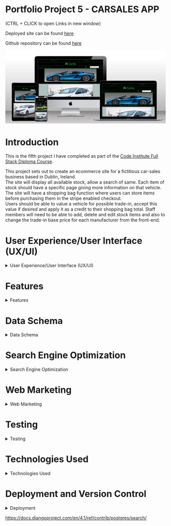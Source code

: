 # Portfolio Project 5 - CARSALES APP  
  
    
(CTRL + CLICK to open Links in new window)  

Deployed site can be found [here](https://pp5-carsales.herokuapp.com/)  
  
Github repository can be found [here](https://github.com/bobshort4bobby4/PP5-v1)  
  
  
  
![site mock-up](https://github.com/bobshort4bobby4/PP5-v1/blob/main/media/mock-up-pp5.png)  
  
  
  
# **Introduction**

This is the fifth project I have completed as part of the [Code Institute Full Stack Diploma Course](https://codeinstitute.net).  
  
This project sets out to create an ecommerce site for a fictitious car-sales business based in Dublin, Ireland.  
The site will display all available stock, allow a search of same.  Each item of stock should have a specific page giving more information on that vehicle.  
The site will have a shopping bag function where users can store items before purchasing them in the stripe enabled checkout.  
Users should be able to value a vehicle  for possible trade-in, accept this value if desired and apply it as a credit to their shopping bag total.
Staff members will need to be able to add, delete and edit stock items and also to change the trade-in base price for each manufacturer from the front-end.




# User Experience/User Interface (UX/UI)

<details>  
            
<summary>User Experience/User Interface (UX/UI)</summary>    
  
  
  
   
  
The AGILE methodology for project development will be used to produce this project, this method involves continual collaboration between all parties and improvements   at every stage. It helps to ensure good quality products are produced within time and financial constraints.
  
   ### User Stories    
     
   #### Casual Visitor Goals
   As a Casual Visitor I want:
   - [#1](https://github.com/bobshort4bobby4/PP5-v1/issues/1) to be easily able to ascertain information on the business and it's locality, to aid my purchasing decision.
   - [#2](https://github.com/bobshort4bobby4/PP5-v1/issues/2) to be able to easily browse and search stock and access data on each item of stock, to aid my purchasing decision.
   - [#3](https://github.com/bobshort4bobby4/PP5-v1/issues/3) to navigate easily around the site, to avoid frustration whilst using the site and to engender positive emotions towards the business.
   - [#4](https://github.com/bobshort4bobby4/PP5-v1/issues/4) to have any incorrect input rejected and the error explained clearly and quickly, so I do not have any frustrating emotions using the site. 
   - [#5](https://github.com/bobshort4bobby4/PP5-v1/issues/5) site to be responsive, to provide a positive user experience.
   - [#6](https://github.com/bobshort4bobby4/PP5-v1/issues/6) to be able to value any vehicle as a trade-in, to aid my purchasing decision.  
     
       
   #### Customer Goals
   As a Customer I want:
   - [#7](https://github.com/bobshort4bobby4/PP5-v1/issues/7) to easily add a vehicle to my order to make the purchasing process efficient.
   - [#8](https://github.com/bobshort4bobby4/PP5-v1/issues/8) to easily trade-in a vehicle, to make the purchasing process efficient.
   - [#9](https://github.com/bobshort4bobby4/PP5-v1/issues/9) to easily pay for my order, to make the purchasing process efficient.
   - [#10](https://github.com/bobshort4bobby4/PP5-v1/issues/10) to securely pay for my order, to engender trust in the site.
   - [#11](https://github.com/bobshort4bobby4/PP5-v1/issues/11) to be able to create a user account, to track my interaction with the site.
   - [#12](https://github.com/bobshort4bobby4/PP5-v1/issues/12) to be able to manage my user profile, to make site use easy.
   - [#13](https://github.com/bobshort4bobby4/PP5-v1/issues/13) to review my profile details and order details, to engender trust and provide as transparent process as possible.
   - [#14](https://github.com/bobshort4bobby4/PP5-v1/issues/14) to have all orders confirmed by email, to engender trust and provide as transparent process as possible.
   
   
   #### Site Owner Goals
   As a Site Owner I want:
   - [#15](https://github.com/bobshort4bobby4/PP5-v1/issues/15) to provide an easy to use website in order to drive sales and increase profits.
   - [#16](https://github.com/bobshort4bobby4/PP5-v1/issues/16) to engage potential customers and ensure they return to the site in the future, to drive sales and increase profits.
   - [#17](https://github.com/bobshort4bobby4/PP5-v1/issues/17) to use the site as a marketing tool, to drive sales and increase profits.
   - [#18](https://github.com/bobshort4bobby4/PP5-v1/issues/18) to enable staff members to perform certain admin tasks from the frontend, to efficiently run the site.
   
   ### EPICS
   
   Using the user stories as a frame of reference the following Epics were formulated;
  
  - Epic 01 implement basic html and django structure.
  - Epic 02 implement user registration and login.
  - Epic 03 implement stock display and search system.
  - Epic 04 implement order system.
  - Epic 05 implement purchase system using Stripe.
  - Epic 06 implement User profile system.
  - Epic 07 implement Seo and web-marketing.
  - Epic 08 implement staff admin functions.
  - Epic 09 implement trade-in function.
  
   
  The user stories were prioritised using the MoSCoW technique and the Kanban Board feature built-in to Github will be used as an information radiator.
  The user stories were broken down into tasks and these were listed under their respective issue in the initial Kanban Board.  
  The acceptance criteria for each user story are listed in each issue in the github project board.
  Care was taken to ensure should-have prioritised user stories are not greater than 60% of the total.  
    
  An image of the first issue is shown below for illustrative purposes.  
    
   ![issue 1 ](https://github.com/bobshort4bobby4/PP5-v1/blob/main/media/readme_docs/issue1-pp5.png)
    
      
  ### Table Showing User Story Allocation to Epics  
  
    
   |                                           User  story                                                                              | Epic     |
   |------------------------------------------------------------------------------------------------------------------------------------|----------|
   | to be easily able to ascertain information on the business                                                                         |  01      |
   | to be able to easily browse and search stock                                                                                       |  03      |
   | to navigate easily around the site                                                                                                 |  01      |
   | to have any incorrect input rejected and the error explained clearly                                                               |  01      |
   | site to be responsive                                                                                                              |  01      |
   | to be able to value any vehicle as a trade-in                                                                                      |  09      |
   | to easily add a vehicle to my order                                                                                                |  04      |
   | to easily trade-in a vehicle                                                                                                       |  09      |
   | to easily pay for my order                                                                                                         |  05      |
   | to securely pay for my order                                                                                                       |  05      |
   | to be able to create a user account                                                                                                |  02      |
   | to be able to manage my user profile                                                                                               |  06      |
   | to review my profile details and order details                                                                                     |  06      |
   | to have all orders confirmed by email                                                                                              |  05      |
   | to provide an easy to use website                                                                                                  |  01      |
   | to engage potential customers                                                                                                      |  07      |
   | to use the site as a marketing tool                                                                                                |  07      |
   | to enable staff members to perform certain admin tasks from the frontend                                                           |  08      |
   
   
   ### WireFrames  
   
     
    
(CTRL + Click to open in new window) [link to wireframes pdf](https://github.com/bobshort4bobby4/PP5-v1/blob/main/media/readme_docs/wireframes/pp5-wireframes-correct.pdf)

A full set of wire frames for this Project was produced and can be viewed at the above link, A sample of them are shown below.  
    
 #### Home Page Wireframe
![home page wireframe](https://github.com/bobshort4bobby4/PP5-v1/blob/main/media/readme_docs/wireframes/pp5-Home.png)  
#### All Vehicles Page Wireframe 
![all vehicles page wireframe](https://github.com/bobshort4bobby4/PP5-v1/blob/main/media/readme_docs/wireframes/pp5-All%20Vehicles.png)  
#### Vehicle Detail Page Wireframe
![vehicle detail page wireframe](https://github.com/bobshort4bobby4/PP5-v1/blob/main/media/readme_docs/wireframes/pp5-Vehicle%20Detail.png)  
#### Adjust Base Price Page Wireframe
![adjust base price page wireframe](https://github.com/bobshort4bobby4/PP5-v1/blob/main/media/readme_docs/wireframes/pp5-Adjust%20Base%20Price.png)
  
    
### Images
  Images used in this project were obtained from a number of sources but principaly the [Pexels Website](https://www.pexels.com/).  
  All images are free to use.  
  
### Colours  
    
![](https://github.com/bobshort4bobby4/PP5-v1/blob/main/media/readme_docs/colours/coloursblackink-pp5.png)
  
</details>    


# Features  

<details>
  
  <summary>Features</summary>
  
    
### Header  
    
![signed out header](https://github.com/bobshort4bobby4/PP5-v1/blob/main/media/readme_docs/features/headerfeature-pp5.png)
There are contact/location links at the top of each page. The telephone link initiates a voice call on suitable devices, the location opens a google map showing the business location.  
   
The business name is displayed top center on all pages, this title acts as a link to the home page to aid site navigation.  
    
There is a search facility which allows user to search the current stock.  The postgress text search is used to implement this search function. 
  
Login/Register links and links to stock page and trade in page are contained in the nav-bar.  This nav-bar is responsive and collaspes on smaller screen sizes, it is a standard bootstrap element.  
    
When a user logs in, a user icon is displayed, which is a drop-down menu with links relevant to the authorisation level of the user.  
  
![logged in nav-bar](https://github.com/bobshort4bobby4/PP5-v1/blob/main/media/readme_docs/features/signedin-navbar_featured-pp5.png)  
  
There is a link to the user's shopping cart and the value of goods in it.  
If there is a un-used trade-in credit amount, this is also displayed in the nav-bar.  
![trade-in credit amount](https://github.com/bobshort4bobby4/PP5-v1/blob/main/media/readme_docs/features/tradein-credit-pp5.png)
  
  
### User Authorisation  
  
The Django all-auth package is used to handle user registration, login and access levels.  
All all-auth templates are customised to match the appearance of the site.  
    
![all-auth register page](https://github.com/bobshort4bobby4/PP5-v1/blob/main/media/readme_docs/features/signup-pp5.png)  
    
    
### Footer  
   
The footer is displayed on all pages.  
There is a links section which links to the business's social media pages, to trade representative bodies and to the businesses privacy policy.  
The hours of business are shown on larger screens.  
There is a sign-up form for the business newsletter.  
In the bottom right corner there is a button which automatically scrolls the user to the top of the page.  
    
![Footer ](https://github.com/bobshort4bobby4/PP5-v1/blob/main/media/readme_docs/features/footer-large-pp5.png)  
    
### Home Page  
  
The Home page of the site features an image of a car with a prominent button linking to the stock page.  
There is also a carousel of featured vehicles.  
  ![home page](https://github.com/bobshort4bobby4/PP5-v1/blob/main/media/readme_docs/features/home-pp5.png)  
  

### Stock Page  
  
The stock page displays all available vehicles in a layout suitable for the viewing device, one per row on smaller screens, two on larger.  
  
![stock page](https://github.com/bobshort4bobby4/PP5-v1/blob/main/media/readme_docs/features/stock-pp5.png)
  
Each vehicle image when clicked links to a page giving more details on that particular vehicle. 
 The item can be added to the cart from this page.
 If the user is staff the item can be edited or deleted from this page.
![stockdetail](https://github.com/bobshort4bobby4/PP5-v1/blob/main/media/readme_docs/features/stockdetail-pp5.png)  
  
### Checkout  
    
  
![checkout](https://github.com/bobshort4bobby4/PP5-v1/blob/main/media/readme_docs/features/checkout-pp5.png)  
    
  
The checkout is stripe enabled with redundancies built in to accomodate unexpected user action and/or network errors.  
Logged in user's delivery details are automatically filled into form, if saved in user's profile.  
Upon completion of a successful order the item(s) are marked as sold in the Vehicles datatable and no longer displayed for sale.  
A confirmation email is sent to the user.  
A profile foregin key and a trade-in foregin key are attached to the order record if neccessary.  
 
  
    
  
### Profile  
  
The profile page for each user displays the user delivery information and lists that particular users order history.  
Each order is linked to the full details of that order.
The delivery information can be changed by the user from this page as can their password.  
![profile](https://github.com/bobshort4bobby4/PP5-v1/blob/main/media/readme_docs/features/profile-pp5.png)  
  
  
### Add Stock Item Page
This page is only available to staff members.  
It is used to add new vehicles to stock.  
The maker and fuel fields are drop down menus and form fields are validated.
![add stock page](https://github.com/bobshort4bobby4/PP5-v1/blob/main/media/readme_docs/features/addstock-pp5.png)
  
  
### Adjust Trade-in Base Price.  
 Only available to staff members.  It is used to change the price used to value vehicles for trade-in credit.  
 The Maker field is prepoulated with manufacturers listed in the Maker datatable.  
  Htmx is used to populate the price field on a change in the maker field.  
 ![adjust base price](https://github.com/bobshort4bobby4/PP5-v1/blob/main/media/readme_docs/features/adjust-price-pp5.png)
  
  
### Trade-In
 This page takes data from the user concerning a vehicle they wish to value as a tradein.  The site returns a value to the user who then decides if they want to accept this figure or not.  The user can clear the form and value another vehicle if needed. The form is validated.  
  
NB. The value returned from the site for each vehicle is calculated using the information input by the user and the base price for that particular manufacturer.  
  This function was based on several I found online and gives a very approximate value for each vehicle.  
  The Model type is not used in this calculation as the range of models for each maker is so large.  There are several API's which would have given accurate valuations for each vehicle but they were either a paid for service or subject to change so I decided not to use them for this project.  
    
  
![tradein page](https://github.com/bobshort4bobby4/PP5-v1/blob/main/media/readme_docs/features/trade-in-pp5.png)
  
    
  

  
  
  
  
  
</details>
  
 # Data Schema
 
 <details>
            
 <summary> Data Schema</summary>  
            
[link to erd pdf](https://github.com/bobshort4bobby4/PP5-v1/blob/main/media/readme_docs/erd_pp5.pdf)  
            
![erd](https://github.com/bobshort4bobby4/PP5-v1/blob/main/media/readme_docs/erd_pp5.png)  

Note: As I review this ERD, it seems to be redundant to have a separate relation for the fuel-type as there is only one field. It may prove useful in a hypothethical future version of the software if other features such as fuel efficency or environmental impact of each fuel needed to be calculated for each vechicle.  

              
</details>



# Search Engine Optimization

<details>

<summary> Search Engine Optimization</summary>
  
    
    

Ensuring the site ranks highly on search engines results is vital to the success of  most ecommerce businesses. Seo is a low cost method of marketing and is very effective at directing potential customers to the site.

#### Keyword Research
  
 I considered what topics our potential users most care about and using these created a list of potential keywords as follows;
    
 carsales, value cars, used cars, cheap cars, trade-in, second-hand vehicles, local garage, local car sales, Motordealers, cardealers, car finance, quality used cars, quality second hand vehicles, hybrid used cars, used electric vehicles, best garage near me, guaranteed used vehicles, guaranteed cars.  
   
The 10  best of these were selected based on relevance, authority and volume to the following short-tail and longtail phrases. the website wordtracker was used in this selection process

- used cars dublin
- used cars Ireland
- cars for sale
- second hand cars
- best place to buy used cars near me
- best place to buy new cars near me
- car dealers near me
- cheap used cars near me
- used hybrid cars
- used electric vehicles  
  
    
The next step in SEO optimisation was to include as many as possible of the keywords into the text of the website. This was done to ensure the language was still relevant and natural. Keywords placed in semantic elements were given higher priority as search engines give these elements greater weight.  

As resources allow it is planned to add articles and blog entries which will enhance the websites authority on our area of business, this should boost our ranking further.  A website that displays authority, expertise and trustworthiness will rank highly in search engine results, this metric is more important now that pure keyword matching. Relevant articles should also reduce bounce rate and increase session time.

The alt text for all the images on the stock page was changed to give each car a description of its make and model and a used or new classification.    

The social links were given the rel="noopener" attribute to ensure their content was ignored by search engines.    

A link to SIMI (Motor-Dealers representation body)  was provided to further boost rankings.  

The meta data tags were created in the html head.    

A sitemap.xml file was created using the xml-sitemaps.com website and placed in the root directory of the project.  The sitemap file helps search engines to access and analyse the website. It has not been registered with Google as per requirements for this project.  
  
A robots.txt file was created and saved in the root directory. This file specifies which search engines are allowed to crawl the site and which parts should be accessible.  
  
A link is provided to the websites privacy policy to aid transparency and build trust with users.  
The privacy policy was generated using [privacypolicygenerator.info](https://www.privacypolicygenerator.info/)
  




</details>


# Web Marketing

<details>

<summary>Web Marketing</summary>  
  
  
The site is a business to customer model. It will sell new and used vehicles directly to the end-user.  

It is planned that the main methods of marketing the business will be through SEO, via  organic social media marketing, principally Facebook and a weekly email newsletter.  

The reasons these methods were choosen was largely due to budget constraints.
Whilst there is plenty of scope for content marketing such as articles/guides to buying vehicles, maintainance tips,  weekly video's of new stock, a valuer for trade-in vehicles (api), there are insufficent resources available currently to implement all of these.    
  
Similar websites serving the same market will be looked at and features that are considered to work well will be implemented as a first step.  

Paid adds for social media sites and search engines were not considered at this stage due to the cost/value.  

The Facebook page is linked from the site and is also shown below. The Mailchimp app is used to facilitate the newsletter.


![facebookscreenshot top](https://github.com/bobshort4bobby4/PP5-v1/blob/main/media/images/facebook-top-pp5.png)
![facebookscreen shot middle](https://github.com/bobshort4bobby4/PP5-v1/blob/main/media/images/facebook-middle-pp5.png)
![facebookscreenshot bottom](https://github.com/bobshort4bobby4/PP5-v1/blob/main/media/images/facebook-bottom-pp5.png)



</details>


    
    

# Testing

<details>

<summary> Testing</summary>

 ### WAVE Acccessibility Tests  
 
  All pages of the app were tested using the WAVE Accessibility testing app.  
  ALL errors and contrast errors were resolved.  
  
  A sample of results is shown below.  
  
  Images of all page test can be found here  
  [https://github.com/bobshort4bobby4/PP5-v1/tree/main/media/readme_docs/wave_tests](https://github.com/bobshort4bobby4/PP5-v1/tree/main/media/readme_docs/wave_tests)  
  
    
   ![summary of WAVE results](https://github.com/bobshort4bobby4/PP5-v1/blob/main/media/readme_docs/wave_tests/wavesummary-pp5.png)
  
  
    
      
        
        
  ### HTML Validation.
  
  The Nu HTML checker was used to validate all project html.
  All errors were cleared
  
  Image of home page result is shown below along with links to other result images.  
    
   
 ![html checker result home page](https://github.com/bobshort4bobby4/PP5-v1/blob/main/media/readme_docs/html_tests/htmlhome_deployed-pp5.png)  
   
 (CLICK + CTRL to open in new tab)  
 [HTML Checker result stock page](https://github.com/bobshort4bobby4/PP5-v1/blob/main/media/readme_docs/html_tests/stockhtmlvalidation-pp5.png)  
 [HTML Checker result addstock page](https://github.com/bobshort4bobby4/PP5-v1/blob/main/media/readme_docs/html_tests/addstockhtmlvalid-pp5.png)  
 [HTML Checker result adjust price page](https://github.com/bobshort4bobby4/PP5-v1/blob/main/media/readme_docs/html_tests/adjustpricehtmlvalid-pp5.png)  
 [HTML Checker result bag page](https://github.com/bobshort4bobby4/PP5-v1/blob/main/media/readme_docs/html_tests/baghtmlvalidation-pp5.png)  
 [HTML Checker result checkout page](https://github.com/bobshort4bobby4/PP5-v1/blob/main/media/readme_docs/html_tests/checkouthtmlvalidation-pp5.png)  
 [HTML Checker result profile page](https://github.com/bobshort4bobby4/PP5-v1/blob/main/media/readme_docs/html_tests/profilevalidationhtml-pp5.png)  
 [HTML Checker result checkout success page](https://github.com/bobshort4bobby4/PP5-v1/blob/main/media/readme_docs/html_tests/checkoutsuccesshtmlvalidation-pp5.png)  
 [HTML Checker result tradein page](https://github.com/bobshort4bobby4/PP5-v1/blob/main/media/readme_docs/html_tests/profilevalidationhtml-pp5.png)  
 
   
   
 ### Lighthouse Testing  
   
     
All pages were tested using the Lighthouse app built into the Google Chrome web-browser.  

The result for the home page is shown and links to the results from the other pages are given below.  
  
![Lighthouse home page result](https://github.com/bobshort4bobby4/PP5-v1/blob/main/media/readme_docs/lighthouse_tests/lighthousehome-pp5.png)  
  
(CLICK + CTRL to open in new tab)   
 
[Lighthouse Stock page result](https://github.com/bobshort4bobby4/PP5-v1/blob/main/media/readme_docs/lighthouse_tests/lighthousestock-pp5.png)  
[Lighthouse AddStock page result](https://github.com/bobshort4bobby4/PP5-v1/blob/main/media/readme_docs/lighthouse_tests/lighthouseaddstock-pp5.png)  
[Lighthouse Adjustprice page result](https://github.com/bobshort4bobby4/PP5-v1/blob/main/media/readme_docs/lighthouse_tests/lighthouseadjustprice-pp5.png)  
[Lighthouse BAG page result](https://github.com/bobshort4bobby4/PP5-v1/blob/main/media/readme_docs/lighthouse_tests/lighthousebag-pp5.png)  
[Lighthouse Checkout page result](https://github.com/bobshort4bobby4/PP5-v1/blob/main/media/readme_docs/lighthouse_tests/lighthousecheckout-pp5.png)  
[Lighthouse Orderhistory page result](https://github.com/bobshort4bobby4/PP5-v1/blob/main/media/readme_docs/lighthouse_tests/lighthouseorderhistory-pp5.png)  
[Lighthouse Profile page result](https://github.com/bobshort4bobby4/PP5-v1/blob/main/media/readme_docs/lighthouse_tests/lighthouseprofile-pp5.png)  
[Lighthouse Stockdetail page result](https://github.com/bobshort4bobby4/PP5-v1/blob/main/media/readme_docs/lighthouse_tests/lighthousestockdetail-pp5.png)  
  
  
  
### CSS Testing  
  
    
The w3s app for validating (jigsaw) was used used to test the css files used in the application.  
Results are shown below.  All errors were cleared.  
  
 ![Main css test result](https://github.com/bobshort4bobby4/PP5-v1/blob/main/media/readme_docs/css_tests/prefixedcssvalidationmain-pp5.png) 
 ![Checkout test result](https://github.com/bobshort4bobby4/PP5-v1/blob/main/media/readme_docs/css_tests/prefixedcssvalidationcheckout-pp5.png)  
 
 
### Python Validation  
  The Flake 8 linter was used in the code editor to ensure the python code complied to standard. 
  A few images are shown below of python code syntax checks.  
    
  ![python checkout view check](https://github.com/bobshort4bobby4/PP5-v1/blob/main/media/readme_docs/checkoutviewspythonvalidation.png)  
  ![python profile view check](https://github.com/bobshort4bobby4/PP5-v1/blob/main/media/readme_docs/profileviewpythonvalidation.png)  
  ![python stock view check](https://github.com/bobshort4bobby4/PP5-v1/blob/main/media/readme_docs/stockapppythonvalidation.png)
  
  
  
### Javascript Validation

There was a small amount of Javascript used apart from the script supplied by Stripe.  
Both were validated by jshint, image of results are shown below.  
  
![jshint fragment test](https://github.com/bobshort4bobby4/PP5-v1/blob/main/media/readme_docs/jhintfragment-pp5.png)
![jshint stripe test](https://github.com/bobshort4bobby4/PP5-v1/blob/main/media/readme_docs/jshintstripe-pp5.png)   
  


 ### Responsive Testing
  
  The website was tested for responsiveness using the built-in tool in the Google Chrome browser. As I worked through each breakpoint I fixed any display issues I encountered.  
  A set of images of the homepage at each breakpoint is shown.  
   
  #### 320px home page
  ![320px-home](https://github.com/bobshort4bobby4/PP5-v1/blob/main/media/readme_docs/pp5-home-320px.png)
  
  #### 375px home page
  ![375px-home](https://github.com/bobshort4bobby4/PP5-v1/blob/main/media/readme_docs/pp5-home-375px.png)
  
  #### 425px home page
  ![425px-home](https://github.com/bobshort4bobby4/PP5-v1/blob/main/media/readme_docs/ppp5-home-425px.png)
  
  #### 768px home page
  ![768-home](https://github.com/bobshort4bobby4/PP5-v1/blob/main/media/readme_docs/pp5-home-768px.png)
  
  #### 1024px home page
  ![1024-home](https://github.com/bobshort4bobby4/PP5-v1/blob/main/media/readme_docs/pp5-home-1024px.png)
  
  #### 1440px home page
  ![1440-home](https://github.com/bobshort4bobby4/PP5-v1/blob/main/media/readme_docs/pp5-home-1440px.png)
  
  #### 2000px home page
  ![2000-home](https://github.com/bobshort4bobby4/PP5-v1/blob/main/media/readme_docs/pp5-home-2000px.png)
            
  #### Table showing responiveness testing.
    
  ![responsive test results](https://github.com/bobshort4bobby4/PP5-v1/blob/main/media/readme_docs/responsivetests-pp5.png)
  
  [link to responsive tests pdf](https://github.com/bobshort4bobby4/PP5-v1/blob/main/media/readme_docs/responsive-pp5.pdf)
              
  ### Manual Testing of User Inputs and Functions.  
         
  I systematically tested all user inputs and functionality in the website to compare feedback/results against expected results.
  Any unexpected output/outcomes were fixed.  
         
            
  (CTRL + Click to open in new tab) [Manual Testing pdf](https://github.com/bobshort4bobby4/PP5-v1/blob/main/media/readme_docs/manual_tests/Manual%20Testing%20pp5%20-%20Sheet1.pdf)
              
              
 ![manual test image](https://github.com/bobshort4bobby4/PP5-v1/blob/main/media/readme_docs/manual_tests/manual1-6.png)
 ![manual test image](https://github.com/bobshort4bobby4/PP5-v1/blob/main/media/readme_docs/manual_tests/manual7-14.png)
 ![manual test image](https://github.com/bobshort4bobby4/PP5-v1/blob/main/media/readme_docs/manual_tests/manual15-24.png)
 ![manual test image](https://github.com/bobshort4bobby4/PP5-v1/blob/main/media/readme_docs/manual_tests/manual25-29.png)
 ![manual test image](https://github.com/bobshort4bobby4/PP5-v1/blob/main/media/readme_docs/manual_tests/manual30-35.png)
 ![manual test image](https://github.com/bobshort4bobby4/PP5-v1/blob/main/media/readme_docs/manual_tests/manual36-46.png)
 ![manual test image](https://github.com/bobshort4bobby4/PP5-v1/blob/main/media/readme_docs/manual_tests/manual47-55.png)
 ![manual test image](https://github.com/bobshort4bobby4/PP5-v1/blob/main/media/readme_docs/manual_tests/manual56-62.png)
  
 ### Automated Tests
 I implemented those tests I had time resources for, the coverage rate for the app is 80%.  
 
    
 ![coverage result](https://github.com/bobshort4bobby4/PP5-v1/blob/main/media/readme_docs/coverageresult-pp5.png)  
   
      
 ### Testing Application For Achievement of User Goals.  
     
     
     
     
   |                                          User  story                      |                              Outcome                              |
   |---------------------------------------------------------------------------|-------------------------------------------------------------------|
   | to be easily able to ascertain information on the business                |  Social, telephone and location info provided                     |
   | to be able to easily browse and search stock                              |  Link to Stock page prominent, Search function provided           |
   | to navigate easily around the site                                        |  Forwards and backwards link on all pages                         |
   | to have any incorrect input rejected and the error explained clearly      |  All Inputs validated and message displayed                       |
   | site to be responsive                                                     |  Site responsive at all screen sizes                              |
   | to be able to value any vehicle as a trade-in                             |  Vehicle valuation facility provided                              |
   | to easily add a vehicle to my order                                       |  One ckick addition to bag, bag easily adjustable                 |
   | to easily trade-in a vehicle                                              |  Vehicle trade-in facility provided                               |
   | to easily pay for my order                                                |  Stripe enabled checkout                                          |
   | to securely pay for my order                                              |  Stripe enabled checkout                                          |
   | to be able to create a user account                                       |  All-auth  functionality implemented                              |
   | to be able to manage my user profile                                      |  Profile details editable from profile app                        |
   | to review my profile details and order details                            |  Profile and order history viewable from Profile app              |
   | to have all orders confirmed by email                                     |  Order and account actions confirmred by email                    |
   | to provide an easy to use website                                         |  All actions intuitive                                            |
   | to engage potential customers                                             |  Newsletter,social media links to engage users                    |
   | to use the site as a marketing tool                                       |  SEO used to promote the site to users                            |
   | to enable staff members to perform certain admin tasks from the frontend  |  Required admin tasks acccessible to staff from front-end.        |
     
 
            
  
</details>
  
      
        
        
 # Technologies Used
<details>
  <summary>Technologies Used</summary>
  
  #### Languages Used
  
  - Python
  - CSS  
  - HTML  
  - Javascript
  
  #### Development Environment
    
  I used the gitpod-full-template for gitpod provided by Code Institute.  
  The app was built using the Django framework.  
  I used the Django setup cheat sheet provided as course material to start and set basic settings for the application.
  
  
  #### Applications Used
  
  - [Balsamiq](https://www.balsamiq.com) was used to create wireframes for this project.
  - [LucidChart](https://www.lucidchart.com) used for the ERD in readme file.
  - [Git](https://git-scm.com/) Git was used for version control.
  - [GitHub](https://github.com/) GitHub is used to store the projects code.
  - [Heroku](http://www.heroku.com/) Heroku.com was used to deploy the site.
  - [Chrome Developer Tools](https://developer.chrome.com/docs/devtools/) used for layout and responsive testing.
  - [Wave](https://wave.webaim.org/) used for accessibility testing.
  - [W3 Validator](https://jigsaw.w3.org/css-validator/) used to test css code.
  - [w3 HTML Validator](https://validator.w3.org/) was used for html validation.
  - [extendsclass](https://extendsclass.com/python-tester.html) extendsclass python code checker used to validate python code
  - [Windows snip & sketch](https://www.microsoft.com/en-us/p/snip-sketch/9mz95kl8mr0l?activetab=pivot:overviewtab) used to capture screenshots for readme file.
  - [techsini.com](https://techsini.com/) used to create the mock-up used in the readme file.  
  - [autoprefixer.github.io](https://autoprefixer.github.io/) used to improve browser compatibility.  
  - [Cloudinary.com](https://cloudinary.com/) used to store media and to transform images on download.
  
  #### Django/Python Libaries Used
  I installed the following libraries.  
  
  - Django: The framework used to build the app.
  - Pillow:used to handle image files.
  - Cloudinary: used to serve/store media and css files.
  - Coverage: used in testing to determine how comphrensive testing is.
  - Gunicorn:WSGI application server (Web Server Gateway Interface)used to handle interaction between the web server and the app.
  - Django-allauth: Handles user verification and authorisation.
  - psycopg2:Library used to connect to database.
  - dj-database-url: Django utility which allows database URLs to be used to configure the app.
  - Django-crispy-forms: used to format forms within Django.
  - Stripe: enables secure payments.
  - Django-htmx: allows ajax calls without using javascript.
 
  
  
  </details>  
    
      
      
# Deployment and Version Control
<details>  
            
<summary>Deployment</summary>    
  
  
 ### Version Control
  
  Git is an open source version control system and was used for this project. Github was used to store the repository.   
  Git is run locally whereas Github is cloud based.
  
  ###### Forking
  Forking a Github repository is the process of making a copy of any repository that you can use without affecting the original, this original is known as the 
  "upstream repository".
  The process for forking a repository is set out below.
  1. Go to the Github page that hosts the repository you wish to fork.
  1. On the top-right of the page there is a button "Fork".
  1. Click this button.
  1. This creates a repository in your Github home page which is a copy of the original. You can submit and receive changes to the code by using pull requests 
  and/or syncing with the upstream repository.
    
  (Taken from the Github Docs guide "Forking Projects")
    
###### Cloning 
  Cloning a repository involves making a full copy of that repository on your local machine. This makes working on the code easier.  Changes can be pushed back up to the 
  GitHub site or changes from other sources pulled to your local copy. To make a clone follow the process below.
  1. Goto the repository page on GitHub.
  1. Above the file list click on the green button titled "Code".
  1. You can choose to download a zip file of the repository, unpack it on your local machine and open it in your IDE or,
  1. Clone using HTTPS by copying the URL under the HTTPS tab.
  1. Open a terminal window, set current directory to the one you want to contain the clone.
  1. Type `git clone `and paste the URL copied from the GitHub page.
  1. The repository clone will be created on your machine.
    
  (Taken from the Github Docs guide "Cloning a repository")
  
  ### Deployment
  
  ### Heroku

Heroku is a cloud based platform that allows the user to deploy and manage apps easily. The completed version of this project was deployed using Heroku.   
Heroku is fully managed meaning that all the hardware/server issues are taken care of.
Heroku apps can be deployed either through the website or via the terminal command line. 
  
To deploy my project I followed the steps below.
     
  - Create a new Heroku app using your chosen app name and choosing appropriate region  
  - Initialise Database.  
  - Initialise env variables in heroku including Cloudinary, Database, Email Settings and Stripe Keys
  - Link the Heroku app to the Github repository (automatic deploys can be enabled if desired)
  - Remove the collectstatic variable from Heroku settings  
  - Set debug to false in settings.py  
  - Set email settings in Django settings.py.
  - Set media and static paths in settings.py.
  - Create a runtime.py in the root file of the app specifying python and version.
  - Create a Profile file in the root file.  
  - Ensure all sensitive passwords/keys are included in the gitignore file.
  - Ensure requiremnets.txt file is updated.
  - Push to Github.
  - From the deploy tab in Heroku choose manual deploy.
    
      
   ![heroku manual deploy](https://github.com/bobshort4bobby4/PP5-v1/blob/main/media/readme_docs/herokumanualdeploy-pp5.png)
 
 </details>


  






https://docs.djangoproject.com/en/4.1/ref/contrib/postgres/search/

